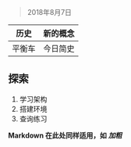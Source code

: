> 2018年8月7日

|历史|新的概念|
|--- |-------|
|平衡车|今日简史|

**探索**
-----------
1. 学习架构
3. 搭建环境
3. 查询练习

<b> Markdown 在此处同样适用，如 *加粗* </b>




  [1]: https://www.baidu.com
